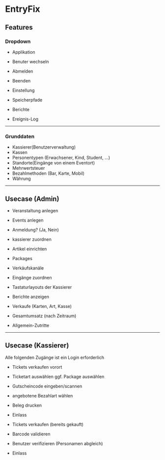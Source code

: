 # EntryFix 


## Features

### Dropdown
- Applikation
 - Benuter wechseln
 - Abmelden
 - Beenden

- Einstellung
 - Speicherpfade

- Berichte
 - Ereignis-Log

___ 

### Grunddaten
- Kassierer(Benutzerverwaltung)
- Kassen
- Personentypen (Erwachsener, Kind, Student, ...)
- Standorte(Eingänge von einem Eventort)
- Mehrwertsteuer 
- Bezahlmethoden (Bar, Karte, Mobil)
- Währung

___

## Usecase (Admin)
- Veranstaltung anlegen
 - Events anlegen
  - Anmeldung? (Ja, Nein)
  - kassierer zuordnen
  - Artikel einrichten
   - Packages
  - Verkäufskanäle
  - Eingänge zuordnen 
  - Tastaturlayouts der Kassierer

- Berichte anzeigen
 - Verkaufe (Karten, Art, Kasse)
 - Gesamtumsatz (nach Zeitraum)
 - Allgemein-Zutritte
 
 ___ 

## Usecase (Kassierer)

Alle folgenden Zugänge ist ein Login erforderlich

- Tickets verkaufen vorort  
 - Ticketart auswählen ggf. Package auswählen 
 - Gutscheincode eingeben/scannen 
 - angebotene Bezahlart wählen 
 - Beleg drucken
 - Einlass 

- Tickets verkaufen (bereits gekauft)
 - Barcode validieren 
 - Benutzer verifizieren (Personamen abgleich)
 - Einlass 

